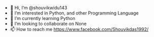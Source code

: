 - 👋 Hi, I’m @shouvikwidu143
- 👀 I’m interested in Python, and other Programming Language
- 🌱 I’m currently learning Python
- 💞️ I’m looking to collaborate on None
- 📫 How to reach me https://www.facebook.com/Shouvikdas1992/

<!---
shouvikwidu143/shouvikwidu143 is a ✨ special ✨ repository because its `README.md` (this file) appears on your GitHub profile.
You can click the Preview link to take a look at your changes.
--->
